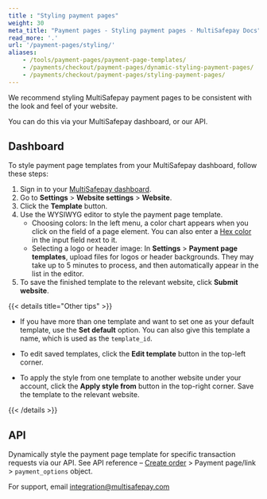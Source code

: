 ```yaml
---
title : "Styling payment pages"
weight: 30
meta_title: "Payment pages - Styling payment pages - MultiSafepay Docs"
read_more: '.'
url: '/payment-pages/styling/'
aliases:
    - /tools/payment-pages/payment-page-templates/
    - /payments/checkout/payment-pages/dynamic-styling-payment-pages/
    - /payments/checkout/payment-pages/styling-payment-pages/
---
```

We recommend styling MultiSafepay payment pages to be consistent with the look and feel of your website.

You can do this via your MultiSafepay dashboard, or our API. 

## Dashboard

To style payment page templates from your MultiSafepay dashboard, follow these steps:

1. Sign in to your [MultiSafepay dashboard](https://merchant.multisafepay.com).
2. Go to **Settings** > **Website settings** > **Website**.
3. Click the **Template** button. 
4. Use the WYSIWYG editor to style the payment page template.  
    - Choosing colors: In the left menu, a color chart appears when you click on the field of a page element. You can also enter a [Hex color](https://www.w3schools.com/colors/colors_picker.asp) in the input field next to it.
    - Selecting a logo or header image: In **Settings** > **Payment page templates**, upload files for logos or header backgrounds. They may take up to 5 minutes to process, and then automatically appear in the list in the editor.
5. To save the finished template to the relevant website, click **Submit website**. 

{{< details title="Other tips" >}}

- If you have more than one template and want to set one as your default template, use the **Set default** option. You can also give this template a name, which is used as the `template_id`. 

- To edit saved templates, click the **Edit template** button in the top-left corner.

- To apply the style from one template to another website under your account, click the **Apply style from** button in the top-right corner. Save the template to the relevant website.

{{< /details >}}

## API

Dynamically style the payment page template for specific transaction requests via our API. See API reference – [Create order](https://docs-api.multisafepay.com/reference/createorder) > Payment page/link > `payment_options` object. 

For support, email <integration@multisafepay.com>